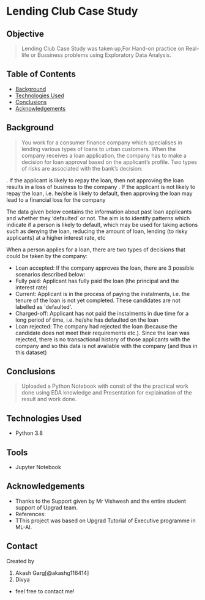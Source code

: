 # Lending Club Case Study
## Objective
> Lending Club Case Study was taken up,For Hand-on practice on Real-life or Bussiness problems using Exploratory Data Analysis.

## Table of Contents
* [Background](#background)
* [Technologies Used](#technologies-used)
* [Conclusions](#conclusions)
* [Acknowledgements](#acknowledgements)


## Background
> You work for a consumer finance company which specialises in lending various types of loans to urban customers. When the company receives a loan application, the company has to make a decision for loan approval based on the applicant’s profile. Two types of risks are associated with the bank’s decision:

. If the applicant is likely to repay the loan, then not approving the loan results in a loss of business to the company
. If the applicant is not likely to repay the loan, i.e. he/she is likely to default, then approving the loan may lead 
to a financial loss for the company

The data given below contains the information about past loan applicants and whether they ‘defaulted’ or not. The aim is to identify patterns which indicate if a person is likely to default, which may be used for taking actions such as denying the loan, reducing the amount of loan, lending (to risky applicants) at a higher interest rate, etc

When a person applies for a loan, there are two types of decisions that could be taken by the company:
* Loan accepted: If the company approves the loan, there are 3 possible scenarios described below:
* Fully paid: Applicant has fully paid the loan (the principal and the interest rate)
* Current: Applicant is in the process of paying the instalments, i.e. the tenure of the loan is not yet completed. These candidates are not labelled as 'defaulted'.
* Charged-off: Applicant has not paid the instalments in due time for a long period of time, i.e. he/she has defaulted on the loan 
* Loan rejected: The company had rejected the loan (because the candidate does not meet their requirements etc.). Since the loan was rejected, there is no transactional history of those applicants with the company and so this data is not available with the company (and thus in this dataset)

## Conclusions
> Uploaded a Python Notebook with consit of the the practical work done using EDA knowledge and Presentation for explaination of the result and work done.

## Technologies Used
- Python 3.8
## Tools
- Jupyter Notebook

## Acknowledgements

- Thanks to the Support given by Mr Vishwesh and the entire student support of Upgrad team.
- References:
- TThis project was based on  Upgrad Tutorial of Executive programme in ML-AI.


## Contact
Created by
1) Akash Garg[@akashg116414]
2) Divya
- feel free to contact me!
